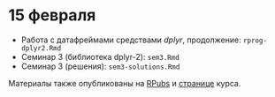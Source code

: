 # 15 февраля

* Работа с датафреймами средствами *dplyr*, продолжение: `rprog-dplyr2.Rmd`
* Семинар 3 (библиотека dplyr-2): `sem3.Rmd`
* Семинар 3 (решения): `sem3-solutions.Rmd`

Материалы также опубликованы на [RPubs](http://rpubs.com/AllaT/) и [странице](http://math-info.hse.ru/s18/o) курса.
